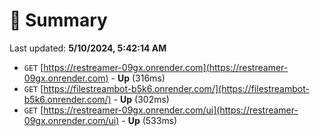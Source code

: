 # 📖 Summary
Last updated: **5/10/2024, 5:42:14 AM**

- `GET` [https://restreamer-09gx.onrender.com](https://restreamer-09gx.onrender.com) - **Up** (316ms)
- `GET` [https://filestreambot-b5k6.onrender.com/](https://filestreambot-b5k6.onrender.com/) - **Up** (302ms)
- `GET` [https://restreamer-09gx.onrender.com/ui](https://restreamer-09gx.onrender.com/ui) - **Up** (533ms)
